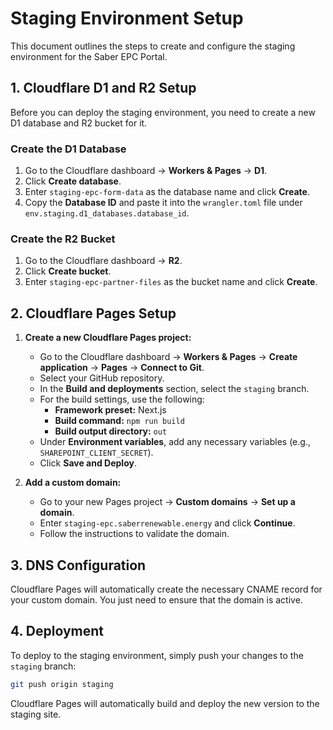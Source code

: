 # Staging Environment Setup

This document outlines the steps to create and configure the staging environment for the Saber EPC Portal.

## 1. Cloudflare D1 and R2 Setup

Before you can deploy the staging environment, you need to create a new D1 database and R2 bucket for it.

### Create the D1 Database

1.  Go to the Cloudflare dashboard -> **Workers & Pages** -> **D1**.
2.  Click **Create database**.
3.  Enter `staging-epc-form-data` as the database name and click **Create**.
4.  Copy the **Database ID** and paste it into the `wrangler.toml` file under `env.staging.d1_databases.database_id`.

### Create the R2 Bucket

1.  Go to the Cloudflare dashboard -> **R2**.
2.  Click **Create bucket**.
3.  Enter `staging-epc-partner-files` as the bucket name and click **Create**.

## 2. Cloudflare Pages Setup

1.  **Create a new Cloudflare Pages project:**
    *   Go to the Cloudflare dashboard -> **Workers & Pages** -> **Create application** -> **Pages** -> **Connect to Git**.
    *   Select your GitHub repository.
    *   In the **Build and deployments** section, select the `staging` branch.
    *   For the build settings, use the following:
        *   **Framework preset:** Next.js
        *   **Build command:** `npm run build`
        *   **Build output directory:** `out`
    *   Under **Environment variables**, add any necessary variables (e.g., `SHAREPOINT_CLIENT_SECRET`).
    *   Click **Save and Deploy**.

2.  **Add a custom domain:**
    *   Go to your new Pages project -> **Custom domains** -> **Set up a domain**.
    *   Enter `staging-epc.saberrenewable.energy` and click **Continue**.
    *   Follow the instructions to validate the domain.

## 3. DNS Configuration

Cloudflare Pages will automatically create the necessary CNAME record for your custom domain. You just need to ensure that the domain is active.

## 4. Deployment

To deploy to the staging environment, simply push your changes to the `staging` branch:

```bash
git push origin staging
```

Cloudflare Pages will automatically build and deploy the new version to the staging site.
